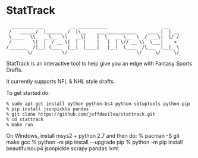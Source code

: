 # StatTrack


      _________ __          __ ___________                     __    
     /   ______/  |______ _/  |\__    _______________    ____ |  | __
     \_____  \\   __\__  \\   __\|    |  \_  __ \__  \ _/ ___\|  |/ /
     /        \|  |  / __ \|  |  |    |   |  | \// __ \\  \___|    < 
    /_______  /|__| (____  |__|  |____|   |__|  (____  /\___  |__|_ \
            \/           \/                          \/     \/     \/


StatTrack is an interactive tool to help give you an edge with Fantasy Sports Drafts.

It currently supports NFL & NHL style drafts.


To get started do:

    % sudo apt-get install python python-bs4 python-setuptools python-pip
    % pip install jsonpickle pandas
    % git clone https://github.com/jeffdasilva/stattrack.git
    % cd stattrack
    % make run

On Windows, install msys2 + python 2.7 and then do:
    % pacman -S git make gcc
    % python -m pip install --upgrade pip
    % python -m pip install beautifulsoup4 jsonpickle scrapy pandas lxml
